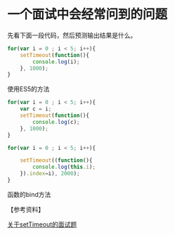# 一个面试中会经常问到的问题

先看下面一段代码，然后预测输出结果是什么。

``` javascript
for(var i = 0 ; i < 5; i++){
    setTimeout(function(){
        console.log(i);
    }, 1000);
}
```
使用ES5的方法

``` javascript
for(var i = 0 ; i < 5; i++){
    var c = i;
    setTimeout(function(){
        console.log(c);
    }, 1000);
}
```


``` javascript
for(var i = 0 ; i < 5; i++){

    setTimeout((function(){
        console.log(this.i);
    }).index=i), 2000);
}
```

函数的bind方法


【参考资料】

[关于setTimeout的面试题](https://www.cnblogs.com/adouwt/p/6481479.html)